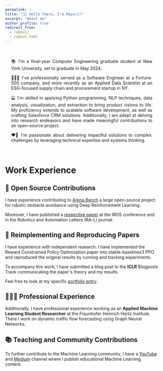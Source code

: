 ```yaml
---
permalink: /
title: "👋🏼 Hello there, I'm Mayuri!"
excerpt: "About me"
author_profile: true
redirect_from: 
  - /about/
  - /about.html
---
```


<style>
.about-container {
  text-align: justify;
  margin: 0 auto;
  max-width: 800px;
  padding: 20px;
}
</style>

<div class="about-container">

📚 I'm a final-year Computer Engineering graduate student at New York University, set to graduate in May 2024.

👩🏽‍💻 I've professionally served as a Software Engineer at a Fortune 500 company, and more recently as an Applied Data Scientist at an ESG-focused supply chain and procurement startup in NY.

💻 I'm skilled in applying Python programming, NLP techniques, data analysis, visualization, and extraction to bring product visions to life. My proficiency extends to scalable software development, as well as crafting Salesforce CRM solutions. Additionally, I am adept at delving into research endeavors and have made meaningful contributions to an open-source project.

❤️‍🔥 I'm passionate about delivering impactful solutions to complex challenges by leveraging technical expertise and systems thinking.

</div>

# Work Experience

## 🤖 Open Source Contributions
I have experience contributing to [Arena Bench](https://github.com/Arena-Rosnav) a large open-source project for robotic obstacle avoidance using Deep Reinforcement Learning.

Moreover, I have published a [respective paper](https://sudo-boris.github.io/publication/2022-Arena-Bench) at the IROS conference and in the Robotics and Automation Letters (RA-L) journal.

## 📜 Reimplementing and Reproducing Papers
I have experience with independent research. I have implemented the Reward Constrained Policy Optimization paper into stable-baselines3 PPO and reproduced the original results by running and tracking experiments.

To accompany this work, I have submitted a blog post to the **ICLR** Blogposts Track communicating the paper's theory and my results.

Feel free to look at my specific [portfolio entry](https://sudo-boris.github.io/portfolio/RCPPO/).

## 👨🏻‍🔬 Professional Experience
Additionally, I have professional experience working as an **Applied Machine Learning Student Researcher** at the Fraunhofer Heinrich Hertz Institute. \
There I work on dynamic traffic flow forecasting using Graph Neural Networks.

## 📚 Teaching and Community Contributions
To further contribute to the Machine Learning community, I have a [YouTube](https://www.youtube.com/@borismeinardus) and [Medium](https://medium.com/@boris.meinardus) channel where I publish educational Machine Learning content.







